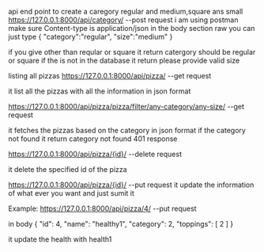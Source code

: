 api end point to create a caregory regular and medium,square ans small
https://127.0.0.1:8000/api/category/  --post request
i am using postman
make sure Content-type is application/json
in the body section raw you can just type
{
    "category":"regular",
    "size":"medium"
}

if you give other than reqular or square it return catergory should be regular or square
if the is not in the database it return please provide valid size

listing all pizzas
https://127.0.0.1:8000/api/pizza/    --get request

it list all the pizzas with all the information in json format

https://127.0.0.1:8000/api/pizza/pizza/filter/any-category/any-size/  --get request

it fetches the pizzas based on the category in json format if the category not found it return category not found 401 response


https://127.0.0.1:8000/api/pizza/{id}/    --delete request

it delete the specified id of the pizza

https://127.0.0.1:8000/api/pizza/{id}/     --put request
it update the information of what ever you want and just sumit it


Example:
https://127.0.0.1:8000/api/pizza/4/    --put request

in body
{
    "id": 4,
    "name": "healthy1",
    "category": 2,
    "toppings": [
        2
    ]
}


it update the health with health1
